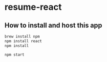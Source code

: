 # resume-react

## How to install and host this app

```sh
brew install npm
npm install react
npm install

npm start
```